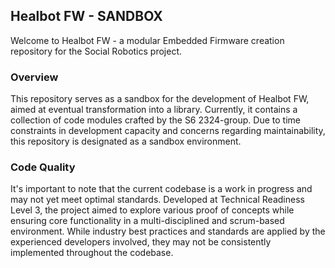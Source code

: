 ## Healbot FW - SANDBOX
Welcome to Healbot FW - a modular Embedded Firmware creation repository for the Social Robotics project.

### Overview
This repository serves as a sandbox for the development of Healbot FW, aimed at eventual transformation into a library. Currently, it contains a collection of code modules crafted by the S6 2324-group. Due to time constraints in development capacity and concerns regarding maintainability, this repository is designated as a sandbox environment.

### Code Quality
It's important to note that the current codebase is a work in progress and may not yet meet optimal standards. Developed at Technical Readiness Level 3, the project aimed to explore various proof of concepts while ensuring core functionality in a multi-disciplined and scrum-based environment. While industry best practices and standards are applied by the experienced developers involved, they may not be consistently implemented throughout the codebase.